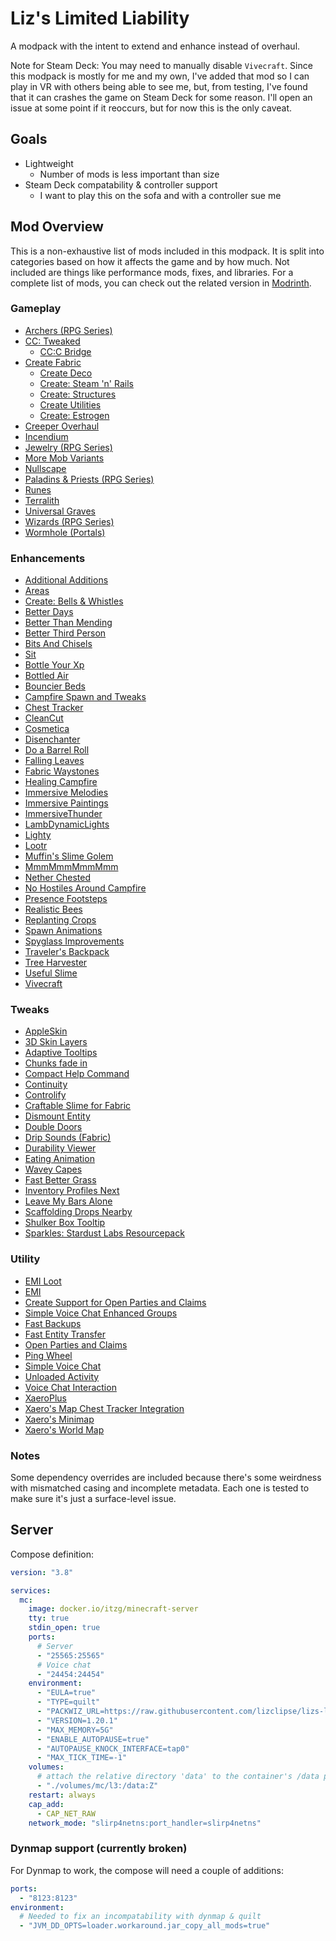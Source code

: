 # Liz's Limited Liability

A modpack with the intent to extend and enhance instead of overhaul.

Note for Steam Deck: You may need to manually disable `Vivecraft`.
Since this modpack is mostly for me and my own, I've added that mod so I can
play in VR with others being able to see me, but, from testing, I've found that
it can crashes the game on Steam Deck for some reason.
I'll open an issue at some point if it reoccurs, but for now this is the only caveat.

## Goals

- Lightweight
  - Number of mods is less important than size
- Steam Deck compatability & controller support
  - I want to play this on the sofa and with a controller sue me

## Mod Overview

This is a non-exhaustive list of mods included in this modpack.
It is split into categories based on how it affects the game and by how much.
Not included are things like performance mods, fixes, and libraries.
For a complete list of mods, you can check out the related version in
[Modrinth](https://modrinth.com/modpack/lizs-limited-liability/versions).

### Gameplay

- [Archers (RPG Series)](https://modrinth.com/mod/QgooUXAJ)
- [CC: Tweaked](https://modrinth.com/mod/gu7yAYhd)
  - [CC:C Bridge](https://modrinth.com/mod/fXt291FO)
- [Create Fabric](https://modrinth.com/mod/Xbc0uyRg)
  - [Create Deco](https://modrinth.com/mod/sMvUb4Rb)
  - [Create: Steam 'n' Rails](https://modrinth.com/mod/ZzjhlDgM)
  - [Create: Structures](https://modrinth.com/mod/IAnP4np7)
  - [Create Utilities](https://modrinth.com/mod/PRHeWeBs)
  - [Create: Estrogen](https://modrinth.com/mod/HhIJW8n1)
- [Creeper Overhaul](https://modrinth.com/mod/MI1LWe93)
- [Incendium](https://modrinth.com/mod/ZVzW5oNS)
- [Jewelry (RPG Series)](https://modrinth.com/mod/sNJAIjUm)
- [More Mob Variants](https://modrinth.com/mod/JiEhJ3WG)
- [Nullscape](https://modrinth.com/mod/LPjGiSO4)
- [Paladins & Priests (RPG Series)](https://modrinth.com/mod/FxXkHaLe)
- [Runes](https://modrinth.com/mod/lP9Yrr1E)
- [Terralith](https://modrinth.com/mod/8oi3bsk5)
- [Universal Graves](https://modrinth.com/mod/yn9u3ypm)
- [Wizards (RPG Series)](https://modrinth.com/mod/NkGaQMDA)
- [Wormhole (Portals)](https://modrinth.com/mod/6nHZTTjQ)

### Enhancements

- [Additional Additions](https://modrinth.com/mod/R4TvILfj)
- [Areas](https://modrinth.com/mod/NWvsqJ2Z)
- [Create: Bells & Whistles](https://modrinth.com/mod/gJ5afkVv)
- [Better Days](https://modrinth.com/mod/betterdays)
- [Better Than Mending](https://modrinth.com/mod/Lvv4SHrK)
- [Better Third Person](https://modrinth.com/mod/G1s2WpNo)
- [Bits And Chisels](https://modrinth.com/mod/q8MC5tW2)
- [Sit](https://modrinth.com/mod/VKXzIykF)
- [Bottle Your Xp](https://modrinth.com/mod/bG2afBot)
- [Bottled Air](https://modrinth.com/mod/hvrrNux3)
- [Bouncier Beds](https://modrinth.com/mod/DqIJgy14)
- [Campfire Spawn and Tweaks](https://modrinth.com/mod/wcTF0Tg1)
- [Chest Tracker](https://modrinth.com/mod/ni4SrKmq)
- [CleanCut](https://modrinth.com/mod/CCNUnbXG)
- [Cosmetica](https://modrinth.com/mod/s9hF9QGp)
- [Disenchanter](https://modrinth.com/mod/OQ8To4FT)
- [Do a Barrel Roll](https://modrinth.com/mod/6FtRfnLg)
- [Falling Leaves](https://modrinth.com/mod/WhbRG4iK)
- [Fabric Waystones](https://modrinth.com/mod/sTZr7NVo)
- [Healing Campfire](https://modrinth.com/mod/kOuPUitF)
- [Immersive Melodies](https://modrinth.com/mod/TaSmHw8V)
- [Immersive Paintings](https://modrinth.com/mod/6txNkua3)
- [ImmersiveThunder](https://modrinth.com/mod/uKjKoMsj)
- [LambDynamicLights](https://modrinth.com/mod/yBW8D80W)
- [Lighty](https://modrinth.com/mod/lighty)
- [Lootr](https://modrinth.com/mod/EltpO5cN)
- [Muffin's Slime Golem](https://modrinth.com/mod/hI3Tmydh)
- [MmmMmmMmmMmm](https://modrinth.com/mod/Adega8YN)
- [Nether Chested](https://modrinth.com/mod/bHJp2GRg)
- [No Hostiles Around Campfire](https://modrinth.com/mod/EJqeyaVz)
- [Presence Footsteps](https://modrinth.com/mod/rcTfTZr3)
- [Realistic Bees](https://modrinth.com/mod/tG6HkcWx)
- [Replanting Crops](https://modrinth.com/mod/EXzIPtJo)
- [Spawn Animations](https://modrinth.com/mod/zrzYrlm0)
- [Spyglass Improvements](https://modrinth.com/mod/Z6ykjRlM)
- [Traveler's Backpack](https://modrinth.com/mod/rlloIFEV)
- [Tree Harvester](https://modrinth.com/mod/abooMhox)
- [Useful Slime](https://modrinth.com/mod/CzM6C1W0)
- [Vivecraft](https://modrinth.com/mod/vivecraft)

### Tweaks

- [AppleSkin](https://modrinth.com/mod/EsAfCjCV)
- [3D Skin Layers](https://modrinth.com/mod/zV5r3pPn)
- [Adaptive Tooltips](https://modrinth.com/mod/wFv8yCxM)
- [Chunks fade in](https://modrinth.com/mod/JaNmzvA8)
- [Compact Help Command](https://modrinth.com/mod/XdiGl7ZL)
- [Continuity](https://modrinth.com/mod/1IjD5062)
- [Controlify](https://modrinth.com/mod/DOUdJVEm)
- [Craftable Slime for Fabric](https://modrinth.com/mod/bCPTPnsM)
- [Dismount Entity](https://modrinth.com/mod/H7N61Wcl)
- [Double Doors](https://modrinth.com/mod/JrvR9OHr)
- [Drip Sounds (Fabric)](https://modrinth.com/mod/T8MMXTpr)
- [Durability Viewer](https://modrinth.com/mod/LTM1f0yY)
- [Eating Animation](https://modrinth.com/mod/rUgZvGzi)
- [Wavey Capes](https://modrinth.com/mod/kYuIpRLv)
- [Fast Better Grass](https://modrinth.com/mod/dspVZXKP)
- [Inventory Profiles Next](https://modrinth.com/mod/O7RBXm3n)
- [Leave My Bars Alone](https://modrinth.com/mod/gK9mebQg)
- [Scaffolding Drops Nearby](https://modrinth.com/mod/uO522mgw)
- [Shulker Box Tooltip](https://modrinth.com/mod/2M01OLQq)
- [Sparkles: Stardust Labs Resourcepack](https://modrinth.com/mod/HfNmMQ9E)

### Utility

- [EMI Loot](https://modrinth.com/mod/qbbO7Jns)
- [EMI](https://modrinth.com/mod/fRiHVvU7)
- [Create Support for Open Parties and Claims](https://modrinth.com/mod/T4Cv5iZq)
- [Simple Voice Chat Enhanced Groups](https://modrinth.com/mod/1LE7mid6)
- [Fast Backups](https://modrinth.com/mod/ZHKrK8Rp)
- [Fast Entity Transfer](https://modrinth.com/mod/fastentitytransfer)
- [Open Parties and Claims](https://modrinth.com/mod/gF3BGWvG)
- [Ping Wheel](https://modrinth.com/mod/QQXAdCzh)
- [Simple Voice Chat](https://modrinth.com/mod/9eGKb6K1)
- [Unloaded Activity](https://modrinth.com/mod/unloaded-activity)
- [Voice Chat Interaction](https://modrinth.com/mod/qsSP2ZZ0)
- [XaeroPlus](https://modrinth.com/mod/EnPUzSTg)
- [Xaero's Map Chest Tracker Integration](https://modrinth.com/mod/XhOTBzVR)
- [Xaero's Minimap](https://modrinth.com/mod/1bokaNcj)
- [Xaero's World Map](https://modrinth.com/mod/NcUtCpym)

### Notes

Some dependency overrides are included because there's some weirdness with mismatched casing
and incomplete metadata.
Each one is tested to make sure it's just a surface-level issue.

## Server

Compose definition:

```yml
version: "3.8"

services:
  mc:
    image: docker.io/itzg/minecraft-server
    tty: true
    stdin_open: true
    ports:
      # Server
      - "25565:25565"
      # Voice chat
      - "24454:24454"
    environment:
      - "EULA=true"
      - "TYPE=quilt"
      - "PACKWIZ_URL=https://raw.githubusercontent.com/lizclipse/lizs-limited-liability/v0.4.0/pack.toml"
      - "VERSION=1.20.1"
      - "MAX_MEMORY=5G"
      - "ENABLE_AUTOPAUSE=true"
      - "AUTOPAUSE_KNOCK_INTERFACE=tap0"
      - "MAX_TICK_TIME=-1"
    volumes:
      # attach the relative directory 'data' to the container's /data path
      - "./volumes/mc/l3:/data:Z"
    restart: always
    cap_add:
      - CAP_NET_RAW
    network_mode: "slirp4netns:port_handler=slirp4netns"
```

### Dynmap support (currently broken)

For Dynmap to work, the compose will need a couple of additions:

```yml
ports:
  - "8123:8123"
environment:
  # Needed to fix an incompatability with dynmap & quilt
  - "JVM_DD_OPTS=loader.workaround.jar_copy_all_mods=true"
```
